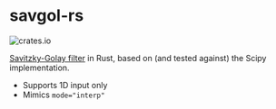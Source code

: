 # savgol-rs

![crates.io](https://img.shields.io/crates/v/savgol-rs.svg)

[Savitzky-Golay filter](https://en.wikipedia.org/wiki/Savitzky–Golay_filter)
in Rust, based on (and tested against) the Scipy implementation.

- Supports 1D input only
- Mimics `mode="interp"`

